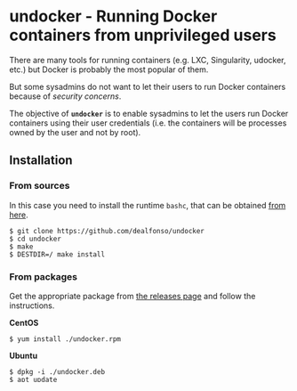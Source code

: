 # undocker - Running Docker containers from unprivileged users
There are many tools for running containers (e.g. LXC, Singularity, udocker, etc.) but Docker is probably the most popular of them.

But some sysadmins do not want to let their users to run Docker containers because of _security concerns_.

The objective of **`undocker`** is to enable sysadmins to let the users run Docker containers using their user credentials (i.e. the containers will be processes owned by the user and not by root).

## Installation

### From sources

In this case you need to install the runtime `bashc`, that can be obtained [from here](https://github.com/dealfonso/bashc).

```shell
$ git clone https://github.com/dealfonso/undocker
$ cd undocker
$ make
$ DESTDIR=/ make install
```

### From packages

Get the appropriate package from [the releases page](https://github.com/dealfonso/undocker/releases) and follow the instructions.

**CentOS**

```shell
$ yum install ./undocker.rpm
```

**Ubuntu**

```shell
$ dpkg -i ./undocker.deb
$ apt update
$ apt install -f
```

### From ppa

```shell
$ apt-add-repository ppa:grycap/apps
$ apt update
$ apt install undocker
```

## Usage



## On container runtimes security

While most of other container runtimes are limited to _run containers using the user's credentials_ by default (e.g. Singularity has that way of working, or LXC that uses user-namespace remapping, using `subuid` and `subgid`), Docker does not work like that.

While Docker can also [remap users](https://docs.docker.com/engine/security/userns-remap/) to make it more secure. Its default working mode is to _run a daemon under **root credentials** and thus run the containers using that credentials_.

**root credentials** are needed for running most of containers (otherwise they will probably be a simple `chroot`). And the other runtimes also use them:
- **LXC**: runs the **daemon as root**, but starts give the containers other uid.
- **Singularity**: uses a **setuid** application that gives **root privileges** to the singularity runtime (* singularity can work without that setuid mode, but they recognise that most of the functionality won't work).
- **udocker**: the containers are **not full featured containers**, as it aims at being (more or less) a simple chroot on a Docker container filesystem to take profit from the installed applications.

## How to secure Docker containers

One of my premises on Docker security is...

> The best way to let the users run Docker containers is _not to let the users run Docker containers_

But I can rewrite the prase to 

> The best way to let the users run Docker containers is _not to let the users run __arbitrary__ Docker containers_

And this is the key work: __arbitraty__.

A security aware sysadmin should not let arbitraty users to run arbitrary Docker containers under root credentials. 

E.g. 

Don't allow

  `$ docker run --privileged -it alpine ash`

But allow    

  `$ docker run -it alpine ash`

or better

  `$ docker run -u $(id -u):$(id -g) -it alpine ash`

And that is **how undocker works**. It analyzes the commands issued by  the user and removes the prohibited ones (e.g. `--privileged` or `--dev`) and forces some other (e.g. `-u $(id -u):$id -g)`).
